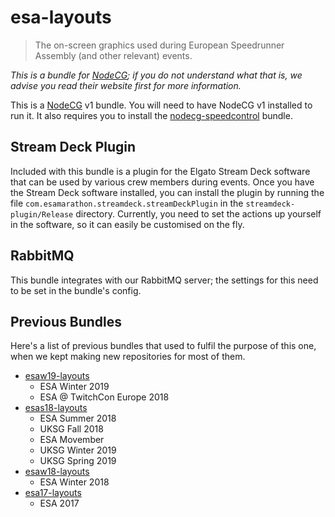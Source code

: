# esa-layouts

> The on-screen graphics used during European Speedrunner Assembly (and other relevant) events.

*This is a bundle for [NodeCG](https://nodecg.com/); if you do not understand what that is, we advise you read their website first for more information.*

This is a [NodeCG](https://nodecg.com) v1 bundle. You will need to have NodeCG v1 installed to run it. It also requires you to install the [nodecg-speedcontrol](https://github.com/speedcontrol/nodecg-speedcontrol) bundle.

## Stream Deck Plugin

Included with this bundle is a plugin for the Elgato Stream Deck software that can be used by various crew members during events. Once you have the Stream Deck software installed, you can install the plugin by running the file `com.esamarathon.streamdeck.streamDeckPlugin` in the `streamdeck-plugin/Release` directory. Currently, you need to set the actions up yourself in the software, so it can easily be customised on the fly.

## RabbitMQ

This bundle integrates with our RabbitMQ server; the settings for this need to be set in the bundle's config.

## Previous Bundles

Here's a list of previous bundles that used to fulfil the purpose of this one, when we kept making new repositories for most of them.

* [esaw19-layouts](https://github.com/esamarathon/esaw19-layouts)
  * ESA Winter 2019
  * ESA @ TwitchCon Europe 2018
* [esas18-layouts](https://github.com/esamarathon/esas18-layouts)
  * ESA Summer 2018
  * UKSG Fall 2018 
  * ESA Movember
  * UKSG Winter 2019
  * UKSG Spring 2019
* [esaw18-layouts](https://github.com/esamarathon/esaw18-layouts)
  * ESA Winter 2018
* [esa17-layouts](https://github.com/esamarathon/esa17-layouts)
  * ESA 2017
